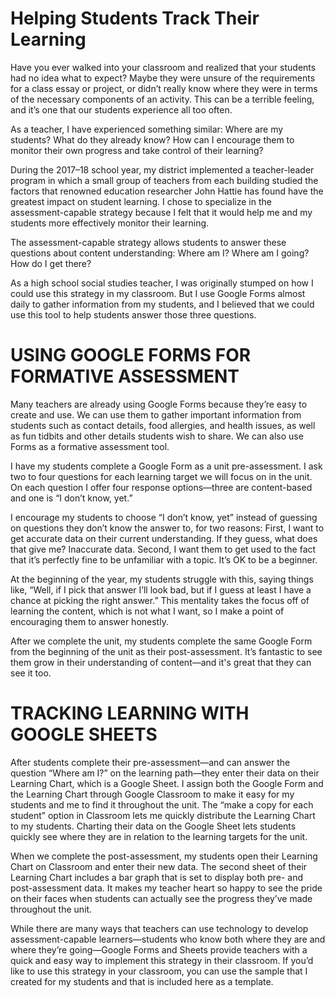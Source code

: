 # Helping Students Track Their Learning

Have you ever walked into your classroom and realized that your students had no idea what to expect? Maybe they were unsure of the requirements for a class essay or project, or didn’t really know where they were in terms of the necessary components of an activity. This can be a terrible feeling, and it’s one that our students experience all too often.

As a teacher, I have experienced something similar: Where are my students? What do they already know? How can I encourage them to monitor their own progress and take control of their learning?

During the 2017–18 school year, my district implemented a teacher-leader program in which a small group of teachers from each building studied the factors that renowned education researcher John Hattie has found have the greatest impact on student learning. I chose to specialize in the assessment-capable strategy because I felt that it would help me and my students more effectively monitor their learning.

The assessment-capable strategy allows students to answer these questions about content understanding: Where am I? Where am I going? How do I get there?

As a high school social studies teacher, I was originally stumped on how I could use this strategy in my classroom. But I use Google Forms almost daily to gather information from my students, and I believed that we could use this tool to help students answer those three questions.

# USING GOOGLE FORMS FOR FORMATIVE ASSESSMENT

Many teachers are already using Google Forms because they’re easy to create and use. We can use them to gather important information from students such as contact details, food allergies, and health issues, as well as fun tidbits and other details students wish to share. We can also use Forms as a formative assessment tool.

I have my students complete a Google Form as a unit pre-assessment. I ask two to four questions for each learning target we will focus on in the unit. On each question I offer four response options—three are content-based and one is “I don’t know, yet.”

I encourage my students to choose “I don’t know, yet” instead of guessing on questions they don’t know the answer to, for two reasons: First, I want to get accurate data on their current understanding. If they guess, what does that give me? Inaccurate data. Second, I want them to get used to the fact that it’s perfectly fine to be unfamiliar with a topic. It’s OK to be a beginner.

At the beginning of the year, my students struggle with this, saying things like, “Well, if I pick that answer I’ll look bad, but if I guess at least I have a chance at picking the right answer.” This mentality takes the focus off of learning the content, which is not what I want, so I make a point of encouraging them to answer honestly.

After we complete the unit, my students complete the same Google Form from the beginning of the unit as their post-assessment. It’s fantastic to see them grow in their understanding of content—and it's great that they can see it too.

# TRACKING LEARNING WITH GOOGLE SHEETS

After students complete their pre-assessment—and can answer the question “Where am I?” on the learning path—they enter their data on their Learning Chart, which is a Google Sheet. I assign both the Google Form and the Learning Chart through Google Classroom to make it easy for my students and me to find it throughout the unit. The “make a copy for each student” option in Classroom lets me quickly distribute the Learning Chart to my students. Charting their data on the Google Sheet lets students quickly see where they are in relation to the learning targets for the unit.

When we complete the post-assessment, my students open their Learning Chart on Classroom and enter their new data. The second sheet of their Learning Chart includes a bar graph that is set to display both pre- and post-assessment data. It makes my teacher heart so happy to see the pride on their faces when students can actually see the progress they’ve made throughout the unit.

While there are many ways that teachers can use technology to develop assessment-capable learners—students who know both where they are and where they’re going—Google Forms and Sheets provide teachers with a quick and easy way to implement this strategy in their classroom. If you’d like to use this strategy in your classroom, you can use the sample that I created for my students and that is included here as a template.
